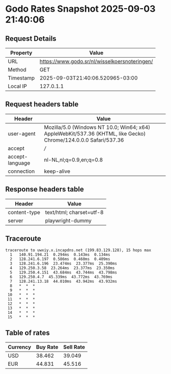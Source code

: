 # Godo Rates Snapshot 2025-09-03 21:40:06
## Request Details

| Property | Value |
|----------|-------|
| URL | https://www.godo.sr/nl/wisselkoersnoteringen/ |
| Method | GET |
| Timestamp | 2025-09-03T21:40:06.520965-03:00 |
| Local IP | 127.0.1.1 |
    
## Request headers table

| Header | Value |
|--------|-------|
| user-agent | Mozilla/5.0 (Windows NT 10.0; Win64; x64) AppleWebKit/537.36 (KHTML, like Gecko) Chrome/124.0.0.0 Safari/537.36 |
| accept | */* |
| accept-language | nl-NL,nl;q=0.9,en;q=0.8 |
| connection | keep-alive |

    
## Response headers table
| Header | Value |
|--------|-------|
| content-type | text/html; charset=utf-8 |
| server | playwright-dummy |

## Traceroute 

```
traceroute to uwxiy.x.incapdns.net (199.83.129.128), 15 hops max
  1   140.91.194.21  0.294ms  0.143ms  0.134ms 
  2   128.241.6.197  0.586ms  0.460ms  0.409ms 
  3   128.241.6.196  23.474ms  23.377ms  25.390ms 
  4   129.250.3.58  23.264ms  23.377ms  23.350ms 
  5   129.250.4.151  43.684ms  43.744ms  43.798ms 
  6   129.250.4.7  45.339ms  43.772ms  43.769ms 
  7   128.241.13.18  44.010ms  43.942ms  43.932ms 
  8   *  *  * 
  9   *  *  * 
 10   *  *  * 
 11   *  *  * 
 12   *  *  * 
 13   *  *  * 
 14   *  *  * 
 15   *  *  * 

```


## Table of rates

| Currency | Buy Rate | Sell Rate |
|----------|----------|-----------|
| USD | 38.462 | 39.049 |
| EUR | 44.831 | 45.516 |
